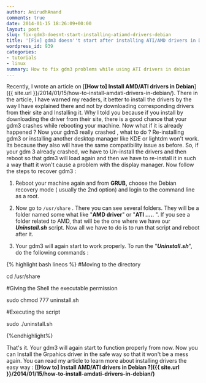 ```yaml
---
author: AnirudhAnand
comments: true
date: 2014-01-15 18:26:09+00:00
layout: post
slug: fix-gdm3-doesnt-start-installing-atiamd-drivers-debian
title: '[Fix] gdm3 doesn''t start after installing ATI/AMD drivers in Debian !'
wordpress_id: 939
categories:
- tutorials
- linux
summary: How to fix gdm3 problems while using ATI drivers in debian
---
```


Recently, I wrote an article on [**[How to] Install AMD/ATI drivers in Debian**]({{ site.url }}/2014/01/15/how-to-install-amdati-drivers-in-debian/). There in the article, I have warned my readers, it better to install the drivers by the way I have explained there and not by downloading corresponding drivers from their site and Installing it. Why I told you because if you install by downloading the driver from their site, there is a good chance that your gdm3 crashes while rebooting your machine. Now what if it is already happened ? Now your gdm3 really crashed , what to do ? Re-installing gdm3 or installing another desktop manager like KDE or lightdm won't work. Its because they also will have the same compatibility issue as before. So, if your gdm 3 already crashed, we have to Un-install the drivers and then reboot so that gdm3 will load again and then we have to re-install it in such a way thatt it won't cause a problem with the display manager. Now follow the steps to recover gdm3 :

1) Reboot your machine again and from **GRUB,** choose the Debian recovery mode ( usually the 2nd option) and login to the command line as a root.

2) Now go to `/usr/share` . There you can see several folders. They will be a folder named some what like "**AMD driver**" or "**ATI ....**. ". If you see a folder related to AMD, that will be the one where we have our _**Uninstall.sh**_ script. Now all we have to do is to run that script and reboot after it.

3) Your gdm3 will again start to work properly. To run the "_**Uninstall.sh**_", do the following commands :

{% highlight bash lineos %} 
   #Moving to the directory
    
   cd /usr/share
    
   #Giving the Shell the executable permission
    
   sudo chmod 777 uninstall.sh
    
   #Executing the script
    
   sudo ./uninstall.sh

{%endhighlight%}

That's it. Your gdm3 will again start to function properly from now. Now you can Install the Grpahics driver in the safe way so that it won't be a mess again. You can read my article to learn more about installing drivers the easy way : **[[How to] Install AMD/ATI drivers in Debian ?]({{ site.url }}/2014/01/15/how-to-install-amdati-drivers-in-debian/)**
